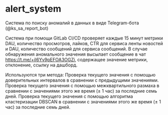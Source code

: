 # alert_system
Система по поиску аномалий в данных в виде Telegram-бота (@ks_sa_report_bot)

Система при помощи GitLab CI/CD проверяет каждые 15 минут метрики DAU, количество просмотров, лайков, CTR для сервиса ленты новостей и DAU, количество сообщений для сервиса сообщений. В случае обнаружения аномального значения высылает сообщение в чат https://t.me/+iI6Yv9pEFOA3OGZi, содержащее значение метрики, отклонение, ссылку на дашборд.

Используются три метода:
Проверка текущего значения с помощью доверительных интервалов в сравнении с предыдущими значениями.
Проверка текущего значения с помощью межквартильного размаха в сравнении с значениями этого же время (± 1 час) за последние семь дней.
Проверка текущего значения с помощью алгоритма кластеризации DBSCAN в сравнении с значениями этого же время (± 1 час) за последние семь дней.

